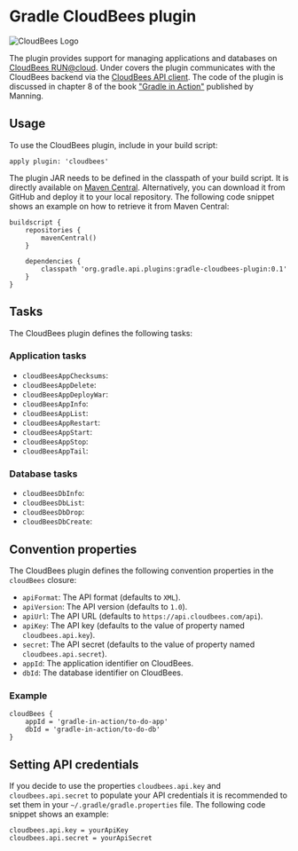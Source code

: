 # Gradle CloudBees plugin

![CloudBees Logo](https://jenkins-ci.org/sites/default/files/images/CloudBees-logo.thumbnail.png)

The plugin provides support for managing applications and databases on  [CloudBees RUN@cloud](http://www.cloudbees.com/run.cb). Under covers the plugin communicates with the CloudBees backend via the [CloudBees API client](https://github.com/cloudbees/cloudbees-api-client). The code of the plugin is discussed in chapter 8 of the book ["Gradle in Action"](http://www.manning.com/muschko) published by Manning.

## Usage

To use the CloudBees plugin, include in your build script:

    apply plugin: 'cloudbees'

The plugin JAR needs to be defined in the classpath of your build script. It is directly available on
[Maven Central](http://search.maven.org/#search%7Cgav%7C1%7Cg%3A%22org.gradle.api.plugins%22%20AND%20a%3A%22gradle-cloudbees-plugin%22).
Alternatively, you can download it from GitHub and deploy it to your local repository. The following code snippet shows an
example on how to retrieve it from Maven Central:

    buildscript {
        repositories {
            mavenCentral()
        }

        dependencies {
            classpath 'org.gradle.api.plugins:gradle-cloudbees-plugin:0.1'
        }
    }

## Tasks

The CloudBees plugin defines the following tasks:

### Application tasks

* `cloudBeesAppChecksums`:
* `cloudBeesAppDelete`: 
* `cloudBeesAppDeployWar`:
* `cloudBeesAppInfo`:
* `cloudBeesAppList`:
* `cloudBeesAppRestart`:
* `cloudBeesAppStart`:
* `cloudBeesAppStop`:
* `cloudBeesAppTail`:

### Database tasks

* `cloudBeesDbInfo`:
* `cloudBeesDbList`: 
* `cloudBeesDbDrop`:
* `cloudBeesDbCreate`:

## Convention properties

The CloudBees plugin defines the following convention properties in the `cloudBees` closure:

* `apiFormat`: The API format (defaults to `XML`).
* `apiVersion`: The API version (defaults to `1.0`).
* `apiUrl`: The API URL (defaults to `https://api.cloudbees.com/api`).
* `apiKey`: The API key (defaults to the value of property named `cloudbees.api.key`).
* `secret`: The API secret (defaults to the value of property named `cloudbees.api.secret`).
* `appId`: The application identifier on CloudBees.
* `dbId`: The database identifier on CloudBees.

### Example

    cloudBees {
        appId = 'gradle-in-action/to-do-app'
        dbId = 'gradle-in-action/to-do-db'
    }

## Setting API credentials

If you decide to use the properties `cloudbees.api.key` and `cloudbees.api.secret` to populate your API credentials it is recommended to set them in your `~/.gradle/gradle.properties` file. The following code snippet shows an example:

    cloudbees.api.key = yourApiKey
    cloudbees.api.secret = yourApiSecret